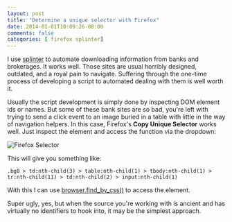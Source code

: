 ```yaml
---
layout: post
title: "Determine a unique selector with Firefox"
date: 2014-01-01T10:09:26-08:00
comments: false
categories: [ firefox splinter]
---
```


I use [splinter](http://splinter.cobrateam.info/) to automate downloading information from banks and
brokerages. It works well. Those sites are usual horribly designed, outdated, and a royal pain to navigate.
Suffering through the one-time process of developing a script to automated dealing with them is well worth it.

Usually the script development is simply done by inspecting DOM element ids or names. But some of these bank
sites are so bad, you're left with trying to send a click event to an image buried in a table with little in
the way of navigation helpers. In this case, Firefox's __Copy Unique Selector__ works well.  Just inspect the
element and access the function via the dropdown:

![Firefox Selector](/firefox_selector.png)

This will give you something like:

    .bg8 > td:nth-child(3) > table:nth-child(1) > tbody:nth-child(1) > tr:nth-child(11) > td:nth-child(2) > input:nth-child(1)

With this I can use [browser.find_by_css()](http://splinter.cobrateam.info/docs/api/driver-and-element-api.html#splinter.driver.DriverAPI.find_by_css) to access the element.

Super ugly, yes, but when the source you're working with is ancient and has virtually no identifiers to hook
into, it may be the simplest approach.
